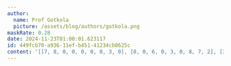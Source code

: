 ```yaml
---
author:
  name: Prof Gotkola
  picture: /assets/blog/authors/gotkola.png
maskRate: 0.28
date: 2024-11-23T01:00:01.623117
id: 449fcb70-a936-11ef-b451-41234cb8625c
content: '[[7, 8, 0, 0, 0, 0, 0, 3, 0], [0, 0, 6, 0, 3, 0, 8, 7, 2], [3, 1, 5, 2, 8, 7, 6, 9, 0], [5, 7, 0, 4, 9, 8, 0, 1, 6], [4, 6, 9, 1, 7, 2, 5, 8, 3], [0, 2, 1, 3, 6, 5, 7, 0, 0], [6, 3, 7, 8, 0, 0, 9, 2, 1], [1, 0, 8, 9, 2, 3, 4, 6, 7], [2, 9, 0, 7, 1, 0, 3, 5, 0]]'
---
```

